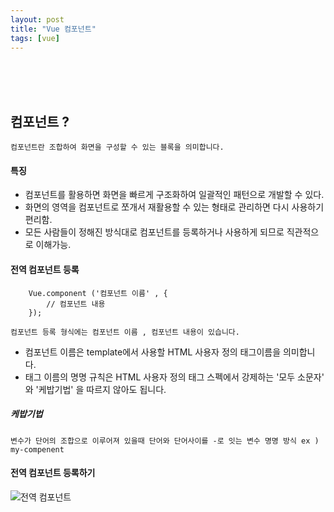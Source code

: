 ```yaml
---
layout: post
title: "Vue 컴포넌트"
tags: [vue]
---
```


<br/><br/><br/>

## 컴포넌트 ?
`
컴포넌트란 조합하여 화면을 구성할 수 있는 블록을 의미합니다.
`

#### 특징
- 컴포넌트를 활용하면 화면을 빠르게 구조화하여 일괄적인 패턴으로 개발할 수 있다.
- 화면의 영역을 컴포넌트로 쪼개서 재활용할 수 있는 형태로 관리하면 다시 사용하기 편리함.
- 모든 사람들이 정해진 방식대로 컴포넌트를 등록하거나 사용하게 되므로 직관적으로 이해가능.


#### 전역 컴포넌트 등록

```
	Vue.component ('컴포넌트 이름' , {
    	// 컴포넌트 내용
    });
```

`
컴포넌트 등록 형식에는 컴포넌트 이름 , 컴포넌트 내용이 있습니다.
`

- 컴포넌트 이름은 template에서 사용할 HTML 사용자 정의 태그이름을 의미합니다.
- 태그 이름의 명명 규칙은 HTML 사용자 정의 태그 스펙에서 강제하는 '모두 소문자' 와 '케밥기법'
을 따르지 않아도 됩니다.

##### 케밥기법

`
변수가 단어의 조합으로 이루어져 있을때 단어와 단어사이를 -로 잇는 변수 명명 방식 ex ) my-compenent
`

#### 전역 컴포넌트 등록하기
![전역 컴포넌트](https://xlr3zz.github.io/assets/images/Component.PNG)


